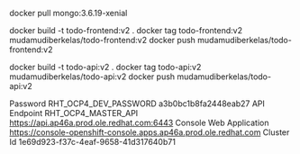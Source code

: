 docker pull mongo:3.6.19-xenial

docker build -t todo-frontend:v2 .
docker tag todo-frontend:v2 mudamudiberkelas/todo-frontend:v2
docker push mudamudiberkelas/todo-frontend:v2

docker build -t todo-api:v2 .
docker tag todo-api:v2 mudamudiberkelas/todo-api:v2
docker push mudamudiberkelas/todo-api:v2

Password	RHT_OCP4_DEV_PASSWORD	a3b0bc1b8fa2448eab27
API Endpoint	RHT_OCP4_MASTER_API	https://api.ap46a.prod.ole.redhat.com:6443
Console Web Application		https://console-openshift-console.apps.ap46a.prod.ole.redhat.com
Cluster Id		1e69d923-f37c-4eaf-9658-41d317640b71
